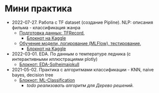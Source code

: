 # Мини практика
* 2022-07-27. Работа с TF dataset (создание Pipline). NLP: описания фильма - классификация жанра
  * [Подготовка данных: TFRecord](./NLP-data-pipline-imdb-kaggle.ipynb),
    * [Блокнот на Kaggle](https://www.kaggle.com/code/koslayn/nlp-data-pipline-imdb)
  * [Обучение модели, логирование (MLFlow), тестирование](./NLP-train-test-imdb-kaggle.ipynb),
    * [Блокнот на Kaggle](https://www.kaggle.com/code/koslayn/nlp-train-test-imdb)
* 2022-03-01. EDA. По данным о температуре ледника (с интерактивными иллюстрациями plotly)
  * [Блокнот: EDA-Solheimajokull](./EDA-Solheimajokull.ipynb)
* 2021-05-02. Практика с алгоритмами классификации - KNN, naive bayes, decision tree
  * [Блокнот: ML-Classification](./ML-Classification.ipynb)
    * *todo реализовать алгоритм для Дерево решений.*
